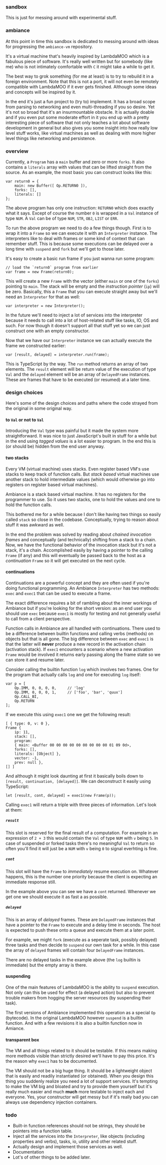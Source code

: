 ### sandbox
This is just for messing around with experimental stuff.

### ambiance
At this point in time this sandbox is dedicated to messing around with ideas
for progressing the `ambiance-vm` repository.

It's a virtual machine that's heavily inspired by LambdaMOO which is a 
fabulous piece of software. It's really well written but for somebody 
(like me) who is not intimately comfortable with `C` it might take a while to
get it. 

The best way to grok something (for me at least) is to try to rebuild it 
in a foreign environment. Note that this is not a port, it will not even be
remotely compatible with LambdaMOO if it ever gets finished. Although some
ideas and concepts will be inspired by it.

In the end it's just a fun project to (try to) implement. It has a broad scope 
from parsing to networking and even multi-threading if you so desire. Yet it's
not so broad that it's an insurmountable obstacle. It is actually doable and if
you even put some moderate effort in it you end up with a pretty interesting
piece of software that not only teaches a lot about software development in
general but also gives you some insight into how really low level stuff works, 
like virtual machines as well as dealing with more higher level things like 
networking and persistence.

### overview
Currently, a `Program` has a `main` buffer and zero or more `forks`. It also 
contains a `literals` array with values that can be lifted straight from the 
source. As an example, the most basic you can construct looks like this:

    var return0 = {
        main: new Buffer([ Op.RETURN0 ]),
        forks: [],
        literals: []
    };
    
The above program has only one instruction: `RETURN0` which does exactly what
it says. Except of course the number `0` is wrapped in a `Val` instance of type
`NUM`. A `Val` can be of type `NUM`, `STR`, `OBJ`, `LIST` or `ERR`. 

To run the above program we need to do a few things though. First is to wrap it
into a `Frame` so we can execute it with an `Interpreter` instance. The 
interpreters like to deal with frames or some kind of context that can remember
stuff. This is because some executions can be delayed over a long time with
`suspend` and `fork` but we'll get to those later. 

It's easy to create a basic run frame if you just wanna run some program:

    // load the `return0` program from earlier
    var frame = new Frame(return0); 
    
This will create a new `Frame` with the vector (either `main` or one
of the `forks`) pointing to `main`. The stack will be empty and the *instruction
pointer* (`ip`) will be zero. Basically, this a `Frame` that you can execute 
straight away but we'll need an `Interpreter` for that as well:

    var interpreter = new Interpreter(); 

In the future we'll need to inject a lot of services into the interpreter because
it needs to call into a lot of host-related stuff like tasks, IO, OS and such. For
now though it doesn't support all that stuff yet so we can just construct one with
an empty constructor.

Now that we have our `Interpreter` instance we can actually execute the frame we
constructed earlier:

    var [result, delayed] = interpreter.run(frame); 

This is TypeScript by the way. The `run` method returns an array of two elements.
The `result` element will be return value of the execution of type `Val` and the 
`delayed` element will be an array of `DelayedFrame` instances. These are frames
that have to be executed (or resumed) at a later time.

### design choices
Here's some of the design choices and paths where the code strayed from the 
original in some original way.

#### to `Val` or not to `Val`
Introducing the `Val` type was painful but it made the system more 
straightforward. It was nice to just JavaScript's built in stuff for a while but
in the end using *tagged values* is a lot easier to program. In the end this 
is (or should be) hidden from the end user anyway.

#### two stacks
Every VM (virtual machine) uses stacks. Even register based VM's use stacks to
keep track of function calls. But *stack based* virtual machines use another
stack to hold intermediate values (which would otherwise go into registers on
register based virtual machines). 

Ambiance is a stack based virtual machine. It has no registers for the
programmer to use. So it uses two stacks, one to hold the values and one to
hold the function calls.

This bothered me for a while because I don't like having two things so easily 
called `stack` so close in the codebase. Conceptually, trying to reason about 
stuff it was awkward as well. 

In the end the problem was solved by reading about *chained invocation frames*
and conceptually (and technically) shifting from a stack to a chain. Now, we
have the functional behavior of the invocation stack but it's not a stack, it's
a chain. Accomplished easily by having a pointer to the calling `Frame` (if
any) and this will eventually be passed back to the host as a *continuation* 
`Frame` so it will get executed on the next cycle.

#### continuations
Continuations are a powerful concept and they are often used if you're doing
functional programming. An Ambiance `Interpreter` has two methods: `exec`
and `exec1` that can be used to execute a frame.

The exact difference requires a bit of rambling about the inner workings of
Ambiance but if you're looking for the short version: as an end user you
should use `exec` because `exec1` is mostly for testing and not generally 
useful to call from a client perspective.

Function calls in Ambiance are all handled with continuations. There used
to be a difference between builtin functions and calling verbs (methods) on 
objects but that is all gone. The big difference between `exec` and `exec1` 
is that the latter will **never** produce a new record in the activation
chain (activation stack). If `exec1` encounters a scenario where a new
activation `Frame` would be involved it returns early passing along the
frame state so we can store it and resume later.

Consider calling the builtin function `log` which involves two frames. One
for the program that actually calls `log` and one for executing `log`
itself: 

    var p = [
        Op.IMM, 0, 0, 0, 0,     // 'log'
        Op.IMM, 0, 0, 0, 1,     // ['foo', 'bar', 'quux']
        Op.CALL_BI,
        Op.RETURN
    ];

If we execute this using `exec1` one we get the following result:

    [ { type: 0, v: 0 },
    Frame {
        ip: 11,
        stack: [],
        program:
        { main: <Buffer 00 00 00 00 00 00 00 00 00 01 09 0d>,
        forks: [],
        literals: [Object] },
        vector: -1,
        prev: null },
    [] ]
        
And although it might look daunting at first it basically boils down to 
`[result, continuation, [delayed]]`. We can deconstruct it easily using
TypeScript:

    let [result, cont, delayed] = exec1(new Frame(p));

Calling `exec1` will return a triple with three pieces of information. Let's
look at them:

##### `result`
This slot is reserved for the final result of a computation. For example in an
expression of `2 + 3` this would contain the `Val` of type `NUM` with `v` being 
`5`. In case of suspended or forked tasks there's no meaningful `Val` to return
so often you'll find it will just be a `NUM` with `v` being `0` to signal
everhting is fine.

##### `cont` 
This slot will have the `Frame` to *immediately* resume execution on. Whatever
happens, this is the number one priority because the client is expecting an 
immediate response still.

In the example above you can see we have a `cont` returned. Whenever we get one
we should execute it as fast a as possible.

##### `delayed`
This is an array of *delayed* frames. These are `DelayedFrame` instances that
have a pointer to the `Frame` to execute and a delay time in seconds. The host
is expected to push these onto a queue and execute them at a later point.

For example, we might `fork` (execute as a seperate task, possibly delayed) 
three tasks and then decide to `suspend` our own task for a while. In this 
case the array of `delayed` frames will contain four `DelayedFrame` 
instances.   

There are no delayed tasks in the example above (the `log` builtin is immediate)
but the empty array is there.

#### suspending
One of the main features of LambdaMOO is the ability to `suspend` execution. 
Not only can this be used for effect (a delayed action) but also to prevent
trouble makers from hogging the server resources (by suspending their task).

The first versions of Ambiance implemented this operation as a special `Op`
(bytecode). In the original LambdaMOO however `suspend` is a builtin 
function. And with a few revisions it is also a builtin function now in
Amiance.

#### transparent box
The VM and all things related to it should be testable. If this means making
more methods visible than strictly desired we'll have to pay this price. It's 
the reason why `exec1` has to be documented.

The VM should not be a big huge thing. It should be a lightweight object that
is easily and readily instantiated (or obtained). When you design this thing 
you suddenly realize you need a lot of support services. It's tempting to make
the VM big and bloated and try to provide them yourself but it's really much
easier and much **much** more testable to inject each and everyone. Yes, your
constructor will get messy but if it's really bad you can always use 
dependency injection containers.  

### todo
* Built-in function references should not be strings, they should be pointers
into a function table.
* Inject all the services into the `Interpreter`, like objects (including
properties and verbs), tasks, io, utility and other related stuff.
* Actually design and implement those services as well.
* Documentation
* Lot's of other things to be added later.